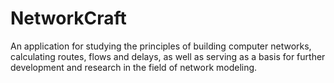 # NetworkCraft
An application for studying the principles of building computer networks, calculating routes, flows and delays, as well as serving as a basis for further development and research in the field of network modeling.
